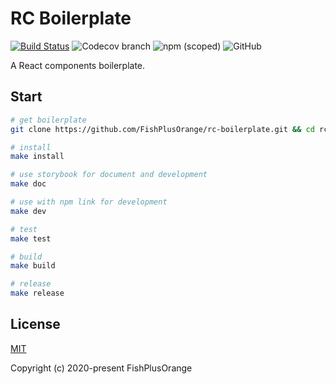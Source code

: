 # RC Boilerplate

[![Build Status](https://www.travis-ci.org/FishPlusOrange/rc-boilerplate.svg?branch=master)](https://www.travis-ci.org/FishPlusOrange/rc-boilerplate)
![Codecov branch](https://img.shields.io/codecov/c/github/FishPlusOrange/rc-boilerplate/master)
![npm (scoped)](https://img.shields.io/npm/v/@fishplusorange/rc-boilerplate)
![GitHub](https://img.shields.io/github/license/FishPlusOrange/rc-boilerplate)

A React components boilerplate.

## Start

```bash
# get boilerplate
git clone https://github.com/FishPlusOrange/rc-boilerplate.git && cd rc-boilerplate

# install
make install

# use storybook for document and development
make doc

# use with npm link for development
make dev

# test
make test

# build
make build

# release
make release
```

## License

[MIT](https://github.com/FishPlusOrange/rc-boilerplate/blob/master/LICENSE)

Copyright (c) 2020-present FishPlusOrange
